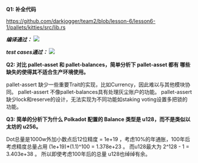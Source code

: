 **Q1: 补全代码**

https://github.com/darkjogger/team2/blob/lesson-6/lesson6-1/pallets/kitties/src/lib.rs

***编译通过：***
![](https://github.com/darkjogger/team2/blob/lesson-6/lesson6-1/compiled.png)

***test cases通过：***
![](https://github.com/darkjogger/team2/blob/lesson-6/lesson6-1/tests%20passed.png)

**Q2: 对比 pallet-asset 和 pallet-balances，简单分析下 pallet-asset 都有 哪些缺失的使得其不适合生产环境使用。**

pallet-assert 缺少一些重要Trait的实现，比如Currency，因此难以与其他模块协同。
pallet-assert 不像pallet-balances具有处理灰尘账户的功能。
pallet-assert缺少lock和reserve的设计，无法实现为不同功能如staking voting设置多把锁的功能。

**Q3: 简单的分析下为什么 Polkadot 配置的 Balance 类型是 u128，而不是类似以太坊的 u256。**

Dot总量是1000w外加小数点后12位精度 = 1e+19 ，考虑10%的年通胀，100年后考虑精度总量占用 (1e+19)*(1.1)^100 = 1.378e+23 。
而u128最大为 2^128 - 1 = 3.403e+38 。 所以即使考虑100年后的总量 u128也绰绰有余。
